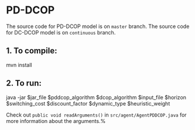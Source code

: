 # PD-DCOP

The source code for PD-DCOP model is on `master` branch. The source code for DC-DCOP model is on `continuous` branch.

## 1. To compile:
mvn install

## 2. To run:
java -jar $jar_file $pddcop_algorithm $dcop_algorithm $input_file $horizon $switching_cost $discount_factor $dynamic_type $heuristic_weight

Check out `public void readArguments()` in `src/agent/AgentPDDCOP.java` for more information about the arguments.%
